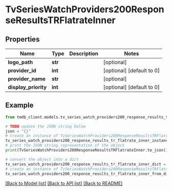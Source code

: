 # TvSeriesWatchProviders200ResponseResultsTRFlatrateInner


## Properties

Name | Type | Description | Notes
------------ | ------------- | ------------- | -------------
**logo_path** | **str** |  | [optional] 
**provider_id** | **int** |  | [optional] [default to 0]
**provider_name** | **str** |  | [optional] 
**display_priority** | **int** |  | [optional] [default to 0]

## Example

```python
from tmdb_client.models.tv_series_watch_providers200_response_results_tr_flatrate_inner import TvSeriesWatchProviders200ResponseResultsTRFlatrateInner

# TODO update the JSON string below
json = "{}"
# create an instance of TvSeriesWatchProviders200ResponseResultsTRFlatrateInner from a JSON string
tv_series_watch_providers200_response_results_tr_flatrate_inner_instance = TvSeriesWatchProviders200ResponseResultsTRFlatrateInner.from_json(json)
# print the JSON string representation of the object
print(TvSeriesWatchProviders200ResponseResultsTRFlatrateInner.to_json())

# convert the object into a dict
tv_series_watch_providers200_response_results_tr_flatrate_inner_dict = tv_series_watch_providers200_response_results_tr_flatrate_inner_instance.to_dict()
# create an instance of TvSeriesWatchProviders200ResponseResultsTRFlatrateInner from a dict
tv_series_watch_providers200_response_results_tr_flatrate_inner_from_dict = TvSeriesWatchProviders200ResponseResultsTRFlatrateInner.from_dict(tv_series_watch_providers200_response_results_tr_flatrate_inner_dict)
```
[[Back to Model list]](../README.md#documentation-for-models) [[Back to API list]](../README.md#documentation-for-api-endpoints) [[Back to README]](../README.md)


